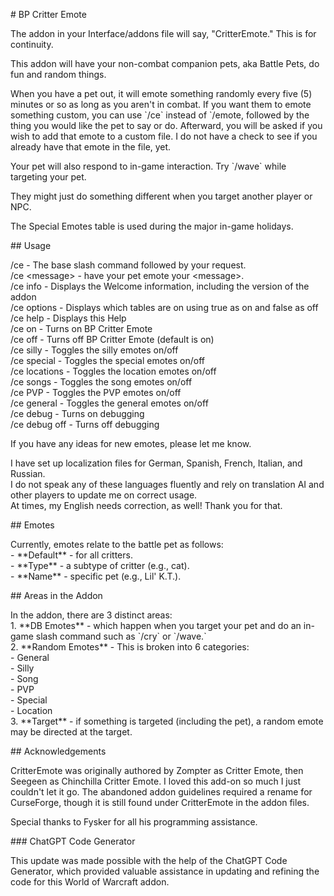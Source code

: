 \# BP Critter Emote

The addon in your Interface/addons file will say, "CritterEmote." This is for continuity.

This addon will have your non-combat companion pets, aka Battle Pets,  do fun and random things.

When you have a pet out, it will emote something randomly every five (5) minutes or so as long as you aren't in combat. If you want them to emote something custom, you can use \`/ce\` instead of \`/emote, followed by the thing you would like the pet to say or do. Afterward, you will be asked if you wish to add that emote to a custom file. I do not have a check to see if you already have that emote in the file, yet.

Your pet will also respond to in-game interaction. Try \`/wave\` while targeting your pet.

They might just do something different when you target another player or NPC.

The Special Emotes table is used during the major in-game holidays. 

\#\# Usage

/ce \- The base slash command followed by your request.  
/ce \<message\>   \- have your pet emote your \<message\>.  
/ce info        \- Displays the Welcome information, including the version of the addon  
/ce options     \- Displays which tables are on using true as on and false as off  
/ce help        \- Displays this Help  
/ce on          \- Turns on BP Critter Emote          
/ce off         \- Turns off BP Critter Emote (default is on)  
/ce silly       \- Toggles the silly emotes on/off  
/ce special     \- Toggles the special emotes on/off  
/ce locations   \- Toggles the location emotes on/off  
/ce songs       \- Toggles the song emotes on/off  
/ce PVP         \- Toggles the PVP emotes on/off  
/ce general      \- Toggles the general emotes on/off  
/ce debug       \- Turns on debugging  
/ce debug off   \- Turns off debugging

If you have any ideas for new emotes, please let me know.

I have set up localization files for German, Spanish, French, Italian, and Russian.  
I do not speak any of these languages fluently and rely on translation AI and other players to update me on correct usage.  
At times, my English needs correction, as well\! Thank you for that. 

\#\# Emotes

Currently, emotes relate to the battle pet as follows:  
\- \*\*Default\*\* \- for all critters.  
\- \*\*Type\*\* \- a subtype of critter (e.g., cat).  
\- \*\*Name\*\* \- specific pet (e.g., Lil' K.T.).

\#\# Areas in the Addon

In the addon, there are 3 distinct areas:  
1\. \*\*DB Emotes\*\* \- which happen when you target your pet and do an in-game slash command such as \`/cry\` or \`/wave.\`  
2\. \*\*Random Emotes\*\* \- This is broken into 6 categories:  
   \- General  
   \- Silly  
   \- Song  
   \- PVP  
   \- Special  
   \- Location  
3\. \*\*Target\*\* \- if something is targeted (including the pet), a random emote may be directed at the target.

\#\# Acknowledgements

CritterEmote was originally authored by Zompter as Critter Emote, then Seegeen as Chinchilla Critter Emote. I loved this add-on so much I just couldn't let it go. The abandoned addon guidelines required a rename for CurseForge, though it is still found under CritterEmote in the addon files.

Special thanks to Fysker for all his programming assistance.

\#\#\# ChatGPT Code Generator

This update was made possible with the help of the ChatGPT Code Generator, which provided valuable assistance in updating and refining the code for this World of Warcraft addon.

